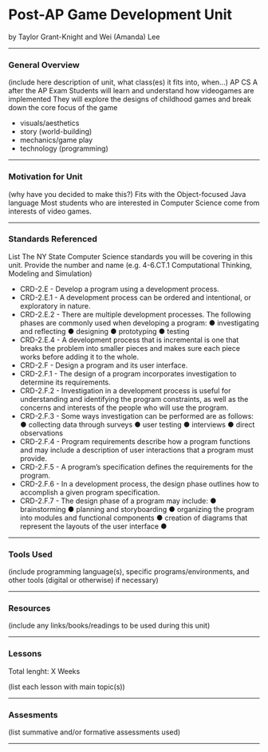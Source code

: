 # Post-AP Game Development Unit
by Taylor Grant-Knight and Wei (Amanda) Lee

-----

### General Overview
(include here description of unit, what class(es) it fits into, when...)
AP CS A after the AP Exam
Students will learn and understand how videogames are implemented 
They will explore the designs of childhood games and break down the core focus of the game
- visuals/aesthetics
- story (world-building)
- mechanics/game play
- technology (programming)
---

### Motivation for Unit
(why have you decided to make this?)
Fits with the Object-focused Java language
Most students who are interested in Computer Science come from interests of video games.

---

### Standards Referenced
List The NY State Computer Science standards you will be covering in this unit. Provide the number and name (e.g. 4-6.CT.1 Computational Thinking, Modeling and Simulation) 
- CRD-2.E - Develop a program using a development process.
- CRD-2.E.1 - A development process can be ordered and intentional, or exploratory in nature.
- CRD-2.E.2 - There are multiple development processes. The following phases are commonly used when developing a program: ● investigating and reflecting ● designing ● prototyping ● testing
- CRD-2.E.4 - A development process that is incremental is one that breaks the problem into smaller pieces and makes sure each piece works before adding it to the whole.
- CRD-2.F - Design a program and its user interface.
- CRD-2.F.1 - The design of a program incorporates investigation to determine its requirements.
- CRD-2.F.2 - Investigation in a development process is useful for understanding and identifying the program constraints, as well as the concerns and interests of the people who will use the program.
- CRD-2.F.3 - Some ways investigation can be performed are as follows: ●        collecting data through surveys ●        user testing ●        interviews ●        direct observations
- CRD-2.F.4 - Program requirements describe how a program functions and may include a description of user interactions that a program must provide.
- CRD-2.F.5 - A program’s specification defines the requirements for the program.
- CRD-2.F.6 - In a development process, the design phase outlines how to accomplish a given program specification.
- CRD-2.F.7 - The design phase of a program may include: ●        brainstorming ●        planning and storyboarding ●        organizing the program into modules and functional components ●        creation of diagrams that represent the layouts of the user interface ●
---

### Tools Used
(include programming language(s), specific programs/environments, and other tools (digital or otherwise) if necessary)

---

### Resources
(include any links/books/readings to be used during this unit)

---

### Lessons
Total lenght: X Weeks

(list each lesson with main topic(s))

---

### Assesments
(list summative and/or formative assessments used)

---
